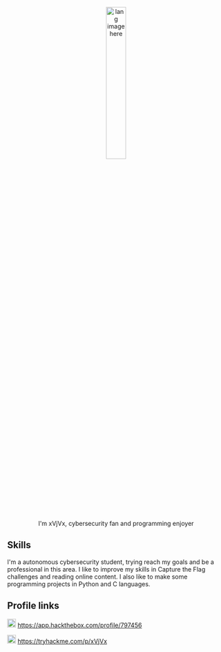 <p align="center"><img width="30%" src="https://github.com/alansmathew/alansmathew/raw/master/lang.gif" alt="lang image here" /></p>

<p align="center"> I'm xVjVx, cybersecurity fan and programming enjoyer</p>

## Skills

I'm a autonomous cybersecurity student, trying reach my goals and be a professional in this area. I like to improve my skills in Capture the Flag challenges and reading online content. I also like to make some programming projects in Python and C languages.

## Profile links

<img width="20" src="https://www.svgrepo.com/svg/331423/hack-the-box" /> https://app.hackthebox.com/profile/797456

 <img width="20" src="https://assets.tryhackme.com/img/logo/tryhackme_logo_full.svg" /> https://tryhackme.com/p/xVjVx